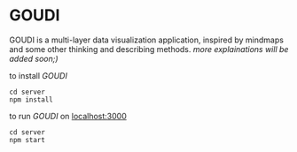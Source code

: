 # GOUDI
GOUDI is a multi-layer data visualization application, inspired by mindmaps and some other thinking and describing methods.
*more explainations will be added soon;)*

to install *GOUDI*
```shell
cd server
npm install
```
to run *GOUDI* on [localhost:3000](http://localhost/:3000)
```shell
cd server
npm start
```
